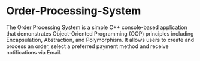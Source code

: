 # Order-Processing-System
The Order Processing System is a simple C++ console-based application that demonstrates Object-Oriented Programming (OOP) principles including Encapsulation, Abstraction, and Polymorphism.  It allows users to create and process an order, select a preferred payment method and receive notifications via Email.


